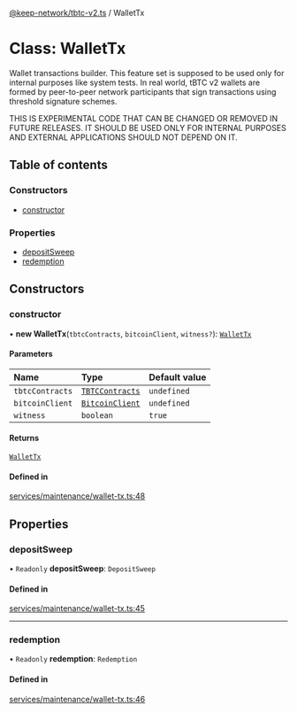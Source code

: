 [@keep-network/tbtc-v2.ts](../README.md) / WalletTx

# Class: WalletTx

Wallet transactions builder. This feature set is supposed to be used only
for internal purposes like system tests. In real world, tBTC v2 wallets
are formed by peer-to-peer network participants that sign transactions
using threshold signature schemes.

 THIS IS EXPERIMENTAL CODE THAT CAN BE CHANGED OR REMOVED
              IN FUTURE RELEASES. IT SHOULD BE USED ONLY FOR INTERNAL
              PURPOSES AND EXTERNAL APPLICATIONS SHOULD NOT DEPEND ON IT.

## Table of contents

### Constructors

- [constructor](WalletTx.md#constructor)

### Properties

- [depositSweep](WalletTx.md#depositsweep)
- [redemption](WalletTx.md#redemption)

## Constructors

### constructor

• **new WalletTx**(`tbtcContracts`, `bitcoinClient`, `witness?`): [`WalletTx`](WalletTx.md)

#### Parameters

| Name | Type | Default value |
| :------ | :------ | :------ |
| `tbtcContracts` | [`TBTCContracts`](../README.md#tbtccontracts) | `undefined` |
| `bitcoinClient` | [`BitcoinClient`](../interfaces/BitcoinClient.md) | `undefined` |
| `witness` | `boolean` | `true` |

#### Returns

[`WalletTx`](WalletTx.md)

#### Defined in

[services/maintenance/wallet-tx.ts:48](https://github.com/keep-network/tbtc-v2/blob/807249d0/typescript/src/services/maintenance/wallet-tx.ts#L48)

## Properties

### depositSweep

• `Readonly` **depositSweep**: `DepositSweep`

#### Defined in

[services/maintenance/wallet-tx.ts:45](https://github.com/keep-network/tbtc-v2/blob/807249d0/typescript/src/services/maintenance/wallet-tx.ts#L45)

___

### redemption

• `Readonly` **redemption**: `Redemption`

#### Defined in

[services/maintenance/wallet-tx.ts:46](https://github.com/keep-network/tbtc-v2/blob/807249d0/typescript/src/services/maintenance/wallet-tx.ts#L46)
